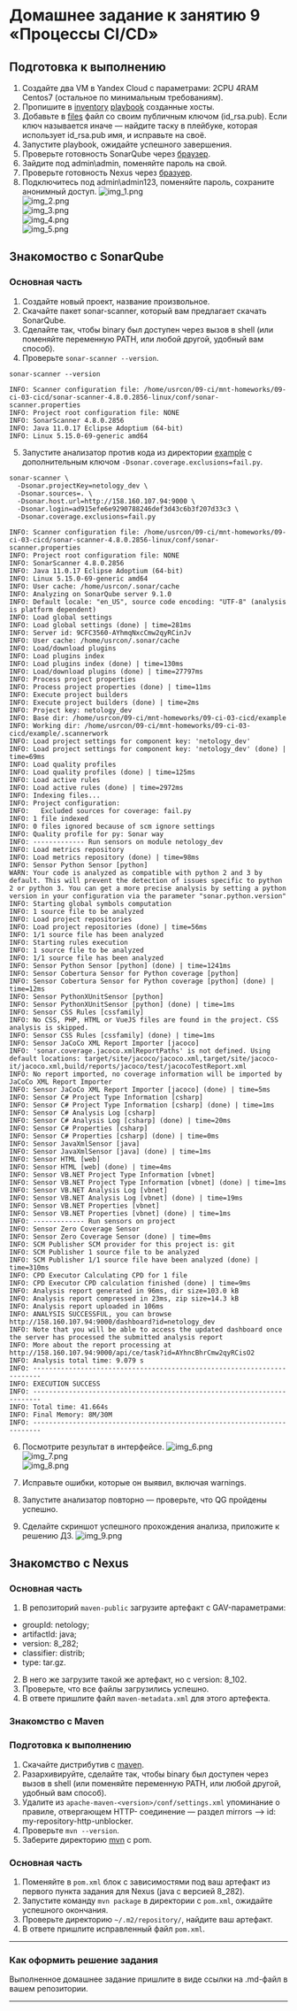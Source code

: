 # Домашнее задание к занятию 9 «Процессы CI/CD»

## Подготовка к выполнению

1. Создайте два VM в Yandex Cloud с параметрами: 2CPU 4RAM Centos7 (остальное по минимальным требованиям).
2. Пропишите в [inventory](./infrastructure/inventory/cicd/hosts.yml) [playbook](./infrastructure/site.yml) созданные хосты.
3. Добавьте в [files](./infrastructure/files/) файл со своим публичным ключом (id_rsa.pub). Если ключ называется иначе — найдите таску в плейбуке, которая использует id_rsa.pub имя, и исправьте на своё.
4. Запустите playbook, ожидайте успешного завершения.
5. Проверьте готовность SonarQube через [браузер](http://localhost:9000).
6. Зайдите под admin\admin, поменяйте пароль на свой.
7.  Проверьте готовность Nexus через [бразуер](http://localhost:8081).
8. Подключитесь под admin\admin123, поменяйте пароль, сохраните анонимный доступ.
![img_1.png](pic/1.PNG)  
![img_2.png](pic/2.PNG)  
![img_3.png](pic/3.PNG)  
![img_4.png](pic/4.PNG)  
![img_5.png](pic/5.PNG)  

## Знакомоство с SonarQube

### Основная часть

1. Создайте новый проект, название произвольное.
2. Скачайте пакет sonar-scanner, который вам предлагает скачать SonarQube.
3. Сделайте так, чтобы binary был доступен через вызов в shell (или поменяйте переменную PATH, или любой другой, удобный вам способ).
4. Проверьте `sonar-scanner --version`.
```
sonar-scanner --version
```
```
INFO: Scanner configuration file: /home/usrcon/09-ci/mnt-homeworks/09-ci-03-cicd/sonar-scanner-4.8.0.2856-linux/conf/sonar-scanner.properties
INFO: Project root configuration file: NONE
INFO: SonarScanner 4.8.0.2856
INFO: Java 11.0.17 Eclipse Adoptium (64-bit)
INFO: Linux 5.15.0-69-generic amd64
```

5. Запустите анализатор против кода из директории [example](./example) с дополнительным ключом `-Dsonar.coverage.exclusions=fail.py`.
```
sonar-scanner \
  -Dsonar.projectKey=netology_dev \
  -Dsonar.sources=. \
  -Dsonar.host.url=http://158.160.107.94:9000 \
  -Dsonar.login=ad915efe6e9290788246def3d43c6b3f207d33c3 \
  -Dsonar.coverage.exclusions=fail.py
  ```
  ```
INFO: Scanner configuration file: /home/usrcon/09-ci/mnt-homeworks/09-ci-03-cicd/sonar-scanner-4.8.0.2856-linux/conf/sonar-scanner.properties
INFO: Project root configuration file: NONE
INFO: SonarScanner 4.8.0.2856
INFO: Java 11.0.17 Eclipse Adoptium (64-bit)
INFO: Linux 5.15.0-69-generic amd64
INFO: User cache: /home/usrcon/.sonar/cache
INFO: Analyzing on SonarQube server 9.1.0
INFO: Default locale: "en_US", source code encoding: "UTF-8" (analysis is platform dependent)
INFO: Load global settings
INFO: Load global settings (done) | time=281ms
INFO: Server id: 9CFC3560-AYhmqNxcCmw2qyRCinJv
INFO: User cache: /home/usrcon/.sonar/cache
INFO: Load/download plugins
INFO: Load plugins index
INFO: Load plugins index (done) | time=130ms
INFO: Load/download plugins (done) | time=27797ms
INFO: Process project properties
INFO: Process project properties (done) | time=11ms
INFO: Execute project builders
INFO: Execute project builders (done) | time=2ms
INFO: Project key: netology_dev
INFO: Base dir: /home/usrcon/09-ci/mnt-homeworks/09-ci-03-cicd/example
INFO: Working dir: /home/usrcon/09-ci/mnt-homeworks/09-ci-03-cicd/example/.scannerwork
INFO: Load project settings for component key: 'netology_dev'
INFO: Load project settings for component key: 'netology_dev' (done) | time=69ms
INFO: Load quality profiles
INFO: Load quality profiles (done) | time=125ms
INFO: Load active rules
INFO: Load active rules (done) | time=2972ms
INFO: Indexing files...
INFO: Project configuration:
INFO:   Excluded sources for coverage: fail.py
INFO: 1 file indexed
INFO: 0 files ignored because of scm ignore settings
INFO: Quality profile for py: Sonar way
INFO: ------------- Run sensors on module netology_dev
INFO: Load metrics repository
INFO: Load metrics repository (done) | time=98ms
INFO: Sensor Python Sensor [python]
WARN: Your code is analyzed as compatible with python 2 and 3 by default. This will prevent the detection of issues specific to python 2 or python 3. You can get a more precise analysis by setting a python version in your configuration via the parameter "sonar.python.version"
INFO: Starting global symbols computation
INFO: 1 source file to be analyzed
INFO: Load project repositories
INFO: Load project repositories (done) | time=56ms
INFO: 1/1 source file has been analyzed
INFO: Starting rules execution
INFO: 1 source file to be analyzed
INFO: 1/1 source file has been analyzed
INFO: Sensor Python Sensor [python] (done) | time=1241ms
INFO: Sensor Cobertura Sensor for Python coverage [python]
INFO: Sensor Cobertura Sensor for Python coverage [python] (done) | time=12ms
INFO: Sensor PythonXUnitSensor [python]
INFO: Sensor PythonXUnitSensor [python] (done) | time=1ms
INFO: Sensor CSS Rules [cssfamily]
INFO: No CSS, PHP, HTML or VueJS files are found in the project. CSS analysis is skipped.
INFO: Sensor CSS Rules [cssfamily] (done) | time=1ms
INFO: Sensor JaCoCo XML Report Importer [jacoco]
INFO: 'sonar.coverage.jacoco.xmlReportPaths' is not defined. Using default locations: target/site/jacoco/jacoco.xml,target/site/jacoco-it/jacoco.xml,build/reports/jacoco/test/jacocoTestReport.xml
INFO: No report imported, no coverage information will be imported by JaCoCo XML Report Importer
INFO: Sensor JaCoCo XML Report Importer [jacoco] (done) | time=5ms
INFO: Sensor C# Project Type Information [csharp]
INFO: Sensor C# Project Type Information [csharp] (done) | time=1ms
INFO: Sensor C# Analysis Log [csharp]
INFO: Sensor C# Analysis Log [csharp] (done) | time=20ms
INFO: Sensor C# Properties [csharp]
INFO: Sensor C# Properties [csharp] (done) | time=0ms
INFO: Sensor JavaXmlSensor [java]
INFO: Sensor JavaXmlSensor [java] (done) | time=1ms
INFO: Sensor HTML [web]
INFO: Sensor HTML [web] (done) | time=4ms
INFO: Sensor VB.NET Project Type Information [vbnet]
INFO: Sensor VB.NET Project Type Information [vbnet] (done) | time=1ms
INFO: Sensor VB.NET Analysis Log [vbnet]
INFO: Sensor VB.NET Analysis Log [vbnet] (done) | time=19ms
INFO: Sensor VB.NET Properties [vbnet]
INFO: Sensor VB.NET Properties [vbnet] (done) | time=1ms
INFO: ------------- Run sensors on project
INFO: Sensor Zero Coverage Sensor
INFO: Sensor Zero Coverage Sensor (done) | time=0ms
INFO: SCM Publisher SCM provider for this project is: git
INFO: SCM Publisher 1 source file to be analyzed
INFO: SCM Publisher 1/1 source file have been analyzed (done) | time=310ms
INFO: CPD Executor Calculating CPD for 1 file
INFO: CPD Executor CPD calculation finished (done) | time=9ms
INFO: Analysis report generated in 96ms, dir size=103.0 kB
INFO: Analysis report compressed in 23ms, zip size=14.3 kB
INFO: Analysis report uploaded in 106ms
INFO: ANALYSIS SUCCESSFUL, you can browse http://158.160.107.94:9000/dashboard?id=netology_dev
INFO: Note that you will be able to access the updated dashboard once the server has processed the submitted analysis report
INFO: More about the report processing at http://158.160.107.94:9000/api/ce/task?id=AYhncBhrCmw2qyRCisO2
INFO: Analysis total time: 9.079 s
INFO: ------------------------------------------------------------------------
INFO: EXECUTION SUCCESS
INFO: ------------------------------------------------------------------------
INFO: Total time: 41.664s
INFO: Final Memory: 8M/30M
INFO: ------------------------------------------------------------------------
```

6. Посмотрите результат в интерфейсе.
![img_6.png](pic/6.png)  
![img_7.png](pic/7.png)  
![img_8.png](pic/8.png)  

7. Исправьте ошибки, которые он выявил, включая warnings.
8. Запустите анализатор повторно — проверьте, что QG пройдены успешно.
9. Сделайте скриншот успешного прохождения анализа, приложите к решению ДЗ.
![img_9.png](pic/9.png)  

## Знакомство с Nexus

### Основная часть

1. В репозиторий `maven-public` загрузите артефакт с GAV-параметрами:

 *    groupId: netology;
 *    artifactId: java;
 *    version: 8_282;
 *    classifier: distrib;
 *    type: tar.gz.
   
2. В него же загрузите такой же артефакт, но с version: 8_102.
3. Проверьте, что все файлы загрузились успешно.
4. В ответе пришлите файл `maven-metadata.xml` для этого артефекта.

### Знакомство с Maven

### Подготовка к выполнению

1. Скачайте дистрибутив с [maven](https://maven.apache.org/download.cgi).
2. Разархивируйте, сделайте так, чтобы binary был доступен через вызов в shell (или поменяйте переменную PATH, или любой другой, удобный вам способ).
3. Удалите из `apache-maven-<version>/conf/settings.xml` упоминание о правиле, отвергающем HTTP- соединение — раздел mirrors —> id: my-repository-http-unblocker.
4. Проверьте `mvn --version`.
5. Заберите директорию [mvn](./mvn) с pom.

### Основная часть

1. Поменяйте в `pom.xml` блок с зависимостями под ваш артефакт из первого пункта задания для Nexus (java с версией 8_282).
2. Запустите команду `mvn package` в директории с `pom.xml`, ожидайте успешного окончания.
3. Проверьте директорию `~/.m2/repository/`, найдите ваш артефакт.
4. В ответе пришлите исправленный файл `pom.xml`.

---

### Как оформить решение задания

Выполненное домашнее задание пришлите в виде ссылки на .md-файл в вашем репозитории.

---
